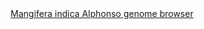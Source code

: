 <div id="Mangifera_indica_Alphonso_genome_browser" align="center">
  <a href="https://ink-blot.github.io/?sessionURL=blob:zZXZbuM2FEB_peBTC8iy9sVvtuMlHi_x7ngwMGiJkuiIpEzSa5B_L.OJZ1A0aJKiSwBBkKhL3Xt5DqVHsEdcYEZBBVi66eou0IDI2GEMSZGjPiRIgEoCc4E0wFGCOKIRApVHkEAh4XTUVRMzKQtRKZdjmJRSRBnBkdCFrcOiJNhOZkiFliwdEnhmFB6EHjGigiUsw7zIGBWsDKMICVEyygWi6eoA1en6bHV5JVqRXS7xJetKFaEKi_UEqmoxjdHxjULekzn12_ZDzyqW7nFIg4Y5lfenMWTNde08i.abwaG7rY_iu8WXTisReLJHN04eVjPsGbek3U93vCjvamZwS4auNwks7lsTinIfYht6DWJAJyv8zroftFtb1LmnpyDasACSAVv2M5pMGfelagiDJw3kLNqpZQdRxk2_4mpG4GiOG5aer1wtdEPVNmcYVL5.04DkMHpQ0V8fgTwVig0QaLu7YNIA4zHioFIKDcM3w9ByHd8xwtB80h7Bjuf_MDwCqaKBVyjGchUzqQvGpeKUJomtp2dVT4LzCzuV.O3gT0Q2GU5u.sFdJmgyr1n22es0TjQgdmidx215JI4zMAa22aacmXfjm2686DV3tDpteht_lI6FLtdYdfTu1hPGCZQq9HlI3b.QhZQyCeXzftVAhnCaqRjf0EDEcqY4A56ufzW0X9RhusZvKmiPBV7jHMvTXKVkB1CxLddzzB9q2P.OCj9273g0CqzADAN7Za4Ufqk.IfFK0ELoqht9HyV_MuPDcz.RKHRY9BBdOl7TrddCsjnL9smJ5jXSOwy6mTuDWNL1zB3D3S0btES8lOelx2aeGXamfXbmfxTl46t49UaN_NRmDzmGVL6qg.mHvvUXAr1o4vwvmjyDzf.2KK_N_kSqYJacerdNz.PBXXtrwGHLCew5H24mzXqbNxoza3raitEmXofm3mL1pHn2m6Q6SNf1L2QwbX1IlVdX8uOymI7h.W_b4v6HtuhrSN6hxUvYJ.K_MKujbMHPJGPV_WiDY7ODqsdFESTrrNcdMlzb5dF8ejAbzuA.gk7_.IDu861xz1m3Mc0K1dFb_K9rcwX9_fb6M8lxSgm6oH7h5j19e_od">Mangifera indica Alphonso genome browser</a>
</div>

